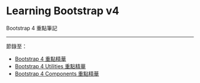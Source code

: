 # Learning Bootstrap v4

Bootstrap 4 重點筆記

---

節錄至：

- [Bootstrap 4 重點精華](https://eden-liu.com/frontend/bootstrap-4-key-points/)
- [Bootstrap 4 Utilities 重點精華](https://eden-liu.com/frontend/bootstrap-4-utilities-key-points/)
- [Bootstrap 4 Components 重點精華](https://eden-liu.com/frontend/bootstrap-4-components-key-points/)